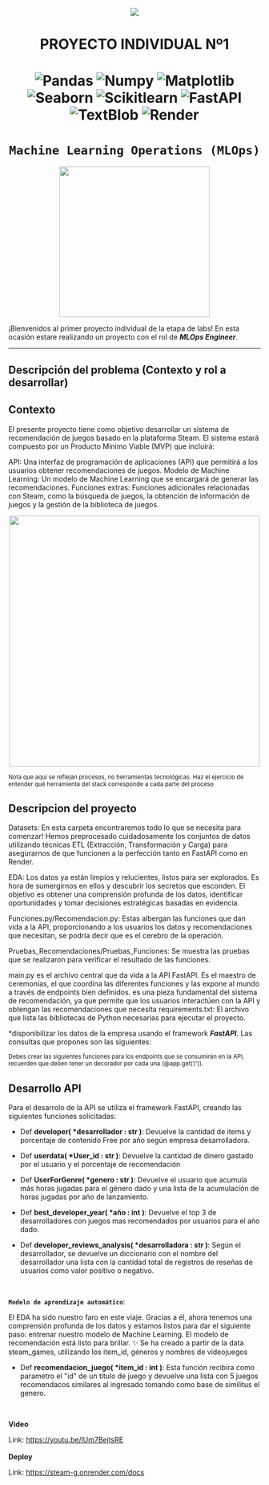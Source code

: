 <p align=center><img src=https://d31uz8lwfmyn8g.cloudfront.net/Assets/logo-henry-white-lg.png><p>

# <h1 align=center> **PROYECTO INDIVIDUAL Nº1** </h1>
# <h1 align=center> ![Pandas](https://img.shields.io/badge/-Pandas-333333?style=flat&logo=pandas) ![Numpy](https://img.shields.io/badge/-Numpy-333333?style=flat&logo=numpy) ![Matplotlib](https://img.shields.io/badge/-Matplotlib-333333?style=flat&logo=matplotlib) ![Seaborn](https://img.shields.io/badge/-Seaborn-333333?style=flat&logo=seaborn) ![Scikitlearn](https://img.shields.io/badge/-Scikitlearn-333333?style=flat&logo=scikitlearn) ![FastAPI](https://img.shields.io/badge/-FastAPI-333333?style=flat&logo=fastapi) ![TextBlob](https://img.shields.io/badge/-TextBlob-333333?style=flat&logo=textblob) ![Render](https://img.shields.io/badge/-Render-333333?style=flat&logo=render)

# <h1 align=center>**`Machine Learning Operations (MLOps)`**</h1>

<p align="center">
<img src="https://greensqa.com/wp-content/uploads/2020/04/Machine-Learning-01.jpg"  height=300>
</p>

¡Bienvenidos al primer proyecto individual de la etapa de labs! En esta ocasión estare realizando un proyecto con el rol de ***MLOps Engineer***.  

<hr>  

## **Descripción del problema (Contexto y rol a desarrollar)**

## Contexto

El presente proyecto tiene como objetivo desarrollar un sistema de recomendación de juegos basado en la plataforma Steam. El sistema estará compuesto por un Producto Mínimo Viable (MVP) que incluirá:

API: Una interfaz de programación de aplicaciones (API) que permitirá a los usuarios obtener recomendaciones de juegos.
Modelo de Machine Learning: Un modelo de Machine Learning que se encargará de generar las recomendaciones.
Funciones extras: Funciones adicionales relacionadas con Steam, como la búsqueda de juegos, la obtención de información de juegos y la gestión de la biblioteca de juegos.

<p align="center">
<img src="https://www.servicetonic.com/wp-content/uploads/2020/10/API-Interface-Servicetonic.png"  height=500>
</p>

<sub> Nota que aquí se reflejan procesos, no herramientas tecnológicas. Haz el ejercicio de entender qué herramienta del stack corresponde a cada parte del proceso<sub/>

## **Descripcion del proyecto**

Datasets: En esta carpeta encontraremos todo lo que se necesita para comenzar! Hemos preprocesado cuidadosamente los conjuntos de datos utilizando técnicas ETL (Extracción, Transformación y Carga) para asegurarnos de que funcionen a la perfección tanto en FastAPI como en Render.

EDA: Los datos ya están limpios y relucientes, listos para ser explorados. Es hora de sumergirnos en ellos y descubrir los secretos que esconden.
El objetivo es obtener una comprensión profunda de los datos, identificar oportunidades y tomar decisiones estratégicas basadas en evidencia.

Funciones.py/Recomendacion.py: Estas albergan las funciones que dan vida a la API, proporcionando a los usuarios los datos y recomendaciones que necesitan, se podria decir que es el cerebro de la operación.

Pruebas_Recomendaciones/Pruebas_Funciones: Se muestra las pruebas que se realizaron para verificar el resultado de las funciones.

main.py es el archivo central que da vida a la API FastAPI. Es el maestro de ceremonias, el que coordina las diferentes funciones y las expone al mundo a través de endpoints bien definidos.
es una pieza fundamental del sistema de recomendación, ya que permite que los usuarios interactúen con la API y obtengan las recomendaciones que necesita
requirements.txt: El archivo que lista las bibliotecas de Python necesarias para ejecutar el proyecto.

*disponibilizar los datos de la empresa usando el framework ***FastAPI***. Las consultas que propones son las siguientes:

<sub> Debes crear las siguientes funciones para los endpoints que se consumirán en la API, recuerden que deben tener un decorador por cada una (@app.get(‘/’)).<sub/>

## **Desarrollo API**

Para el desarrolo de la API se utiliza el framework FastAPI, creando las siguientes funciones solicitadas:

+ Def **developer( *desarrollador : str )**: Devuelve la cantidad de items y porcentaje de contenido Free por año según empresa desarrolladora.

+ Def **userdata( *User_id : str )**: Devuelve la cantidad de dinero gastado por el usuario y el porcentaje de recomendación 

+ Def **UserForGenre( *genero : str )**: Devuelve el usuario que acumula más horas jugadas para el género dado y una lista de la acumulación de horas jugadas por año de lanzamiento.

+ Def **best_developer_year( *año : int )**: Devuelve el top 3 de desarrolladores con juegos mas recomendados por usuarios para el año dado.

+ Def **developer_reviews_analysis( *desarrolladora : str )**: Según el desarrollador, se devuelve un diccionario con el nombre del desarrollador una lista con la cantidad total de registros de reseñas de usuarios como valor positivo o negativo.
<br/>


**`Modelo de aprendizaje automático`**: 

El EDA ha sido nuestro faro en este viaje.  Gracias a él, ahora tenemos una comprensión profunda de los datos y estamos listos para dar el siguiente paso: entrenar nuestro modelo de Machine Learning.
El modelo de recomendación está listo para brillar. ✨ Se ha creado a partir de la data steam_games, utilizando los item_id, géneros y nombres de videojuegos

+ Def **recomendacion_juego( *item_id : int )**: Esta función recibira como parametro el "id" de un titulo de juego y devuelve una lista con 5 juegos recomendacos similares al ingresado tomando como base de similitus el genero. 
<br/>

**Video**  
  
Link: https://youtu.be/lUm7BejtsRE
<br/>  
**Deploy**  
  
Link: https://steam-g.onrender.com/docs  
<br/>  





